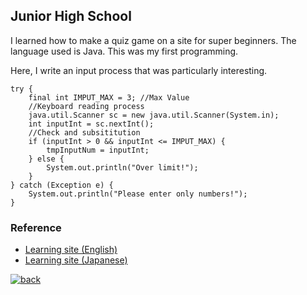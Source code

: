 ## Junior High School

I learned how to make a quiz game on a site for super beginners. The language used is Java. This was my first programming.

Here, I write an input process that was particularly interesting.

```
try {	 
    final int IMPUT_MAX = 3; //Max Value
    //Keyboard reading process
    java.util.Scanner sc = new java.util.Scanner(System.in);	 
    int inputInt = sc.nextInt();	 
    //Check and subsititution
    if (inputInt > 0 && inputInt <= IMPUT_MAX) {	 
        tmpInputNum = inputInt;	 
    } else {	 
        System.out.println("Over limit!");	 
    }	 
} catch (Exception e) {	 
    System.out.println("Please enter only numbers!");	 
}
```

### Reference
- [Learning site (English)](http://www.gamecradle.net/en/document/main/content/doki/index.html)
- [Learning site (Japanese)](http://www.gamecradle.net/document/main/content/doki/introduction.html)


[![back](https://github.com/7vvXi/portfolio/raw/master/images/back.png)](https://7vvxi.github.io/portfolio/)
